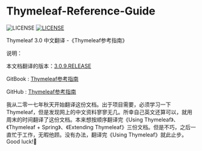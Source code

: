 # Thymeleaf-Reference-Guide

![LICENSE](https://img.shields.io/badge/license-MIT-blue.svg) [![LICENSE](https://img.shields.io/badge/license-Anti%20996-blue.svg)](https://github.com/996icu/996.ICU/blob/master/LICENSE)

Thymeleaf 3.0 中文翻译 -《Thymeleaf参考指南》

说明：

本文档翻译的版本：[3.0.9.RELEASE](https://www.thymeleaf.org/doc/tutorials/3.0/usingthymeleaf.html)

GitBook : [Thymeleaf参考指南](https://jack80342.gitbook.io/thymeleaf/)

GitHub : [Thymeleaf参考指南](https://github.com/jack80342/Thymeleaf-Reference-Guide)

  我从二零一七年秋天开始翻译这份文档。出于项目需要，必须学习一下Thymeleaf，但是发现网上的中文资料寥寥无几。所幸自己英文还算可以，就用周末的时间翻译了这份文档。本来想按顺序翻译完《Using Thymeleaf》、《Thymeleaf + Spring》、《Extending Thymeleaf》三份文档。但是不巧，之后一直忙于工作，无暇他顾。没有办法，翻译完《Using Thymeleaf》就此止步。  
  Good luck!🍭
